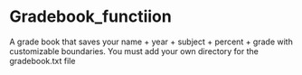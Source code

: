 # Gradebook_functiion
A grade book that saves your name + year + subject + percent + grade with customizable boundaries. You must add your own directory for the gradebook.txt file
